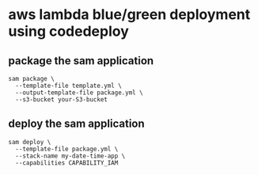 # aws lambda blue/green deployment using codedeploy


## package the sam application 

```
sam package \
  --template-file template.yml \
  --output-template-file package.yml \
  --s3-bucket your-S3-bucket

```

## deploy the sam application

```
sam deploy \
  --template-file package.yml \
  --stack-name my-date-time-app \
  --capabilities CAPABILITY_IAM
```

